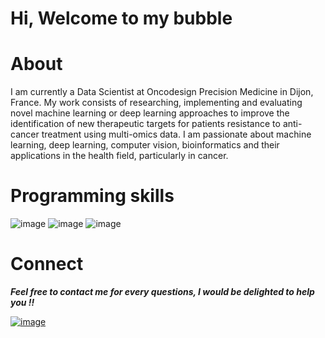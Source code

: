# Hi, Welcome to my bubble 

# About
I am currently a Data Scientist at Oncodesign Precision Medicine in Dijon, France. My work consists of researching, implementing and evaluating novel machine learning or deep learning approaches to improve the identification of new therapeutic targets for patients resistance to anti-cancer treatment using multi-omics data.
I am passionate about machine learning, deep learning, computer vision, bioinformatics and their applications in the health field, particularly in cancer. 

# Programming skills

![image](https://user-images.githubusercontent.com/93058160/219758082-a5435cec-9be1-46c0-88fd-fbc310c08fd2.png)   ![image](https://user-images.githubusercontent.com/93058160/219757941-bee46e96-519e-4e79-93d5-3a8de913cd13.png)   ![image](https://user-images.githubusercontent.com/93058160/219758271-1a3b1905-f1f5-477b-ad46-db53aea41c45.png)

# Connect 

***Feel free to contact me for every questions, I would be delighted to help you !!***

[![image](https://user-images.githubusercontent.com/93058160/219759634-72ce4866-777e-495c-a06d-a3a87ff36da8.png)](https://www.linkedin.com/in/lamine-toure/) 
